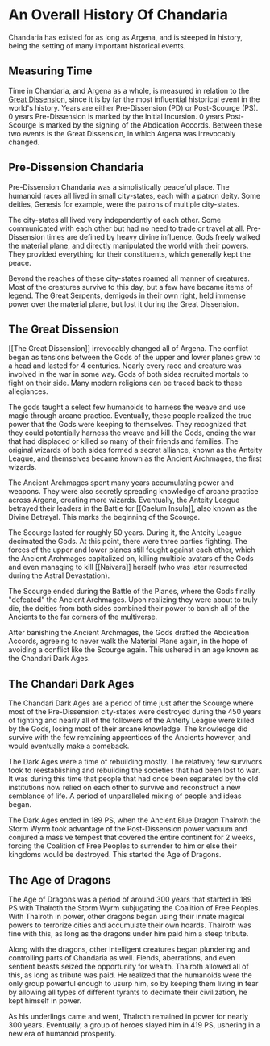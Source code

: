 # An Overall History Of Chandaria
Chandaria has existed for as long as Argena, and is steeped in history, being the setting of many important historical events.

## Measuring Time
Time in Chandaria, and Argena as a whole, is measured in relation to the [Great Dissension](The%20Great%20Dissension), since it is by far the most influential historical event in the world's history. Years are either Pre-Dissension (PD) or Post-Scourge (PS). 0 years Pre-Dissension is marked by the Initial Incursion. 0 years Post-Scourge is marked by the signing of the Abdication Accords. Between these two events is the Great Dissension, in which Argena was irrevocably changed.

## Pre-Dissension Chandaria
Pre-Dissension Chandaria was a simplistically peaceful place. The humanoid races all lived in small city-states, each with a patron deity. Some deities, Genesis for example, were the patrons of multiple city-states.

The city-states all lived very independently of each other. Some communicated with each other but had no need to trade or travel at all. Pre-Dissension times are defined by heavy divine influence. Gods freely walked the material plane, and directly manipulated the world with their powers. They provided everything for their constituents, which generally kept the peace.

Beyond the reaches of these city-states roamed all manner of creatures. Most of the creatures survive to this day, but a few have became items of legend. The Great Serpents, demigods in their own right, held immense power over the material plane, but lost it during the Great Dissension.

## The Great Dissension
[[The Great Dissension]] irrevocably changed all of Argena. The conflict began as tensions between the Gods of the upper and lower planes grew to a head and lasted for 4 centuries. Nearly every race and creature was involved in the war in some way. Gods of both sides recruited mortals to fight on their side. Many modern religions can be traced back to these allegiances. 

The gods taught a select few humanoids to harness the weave and use magic through arcane practice. Eventually, these people realized the true power that the Gods were keeping to themselves. They recognized that they could potentially harness the weave and kill the Gods, ending the war that had displaced or killed so many of their friends and families. The original wizards of both sides formed a secret alliance, known as the Anteity League, and themselves became known as the Ancient Archmages, the first wizards.

The Ancient Archmages spent many years accumulating power and weapons. They were also secretly spreading knowledge of arcane practice across Argena, creating more wizards. Eventually, the Anteity League betrayed their leaders in the Battle for [[Caelum Insula]], also known as the Divine Betrayal. This marks the beginning of the Scourge.

The Scourge lasted for roughly 50 years. During it, the Anteity League decimated the Gods. At this point, there were three parties fighting. The forces of the upper and lower planes still fought against each other, which the Ancient Archmages capitalized on, killing multiple avatars of the Gods and even managing to kill [[Naivara]] herself (who was later resurrected during the Astral Devastation). 

The Scourge ended during the Battle of the Planes, where the Gods finally "defeated" the Ancient Archmages. Upon realizing they were about to truly die, the deities from both sides combined their power to banish all of the Ancients to the far corners of the multiverse.

After banishing the Ancient Archmages, the Gods drafted the Abdication Accords, agreeing to never walk the Material Plane again, in the hope of avoiding a conflict like the Scourge again. This ushered in an age known as the Chandari Dark Ages.

## The Chandari Dark Ages
The Chandari Dark Ages are a period of time just after the Scourge where most of the Pre-Dissension city-states were destroyed during the 450 years of fighting and nearly all of the followers of the Anteity League were killed by the Gods, losing most of their arcane knowledge. The knowledge did survive with the few remaining apprentices of the Ancients however, and would eventually make a comeback.

The Dark Ages were a time of rebuilding mostly. The relatively few survivors took to reestablishing and rebuilding the societies that had been lost to war. It was during this time that people that had once been separated by the old institutions now relied on each other to survive and reconstruct a new semblance of life. A period of unparalleled mixing of people and ideas began.

The Dark Ages ended in 189 PS, when the Ancient Blue Dragon Thalroth the Storm Wyrm took advantage of the Post-Dissension power vacuum and conjured a massive tempest that covered the entire continent for 2 weeks, forcing the Coalition of Free Peoples to surrender to him or else their kingdoms would be destroyed. This started the Age of Dragons.

## The Age of Dragons
The Age of Dragons was a period of around 300 years that started in 189 PS with Thalroth the Storm Wyrm subjugating the Coalition of Free Peoples. With Thalroth in power, other dragons began using their innate magical powers to terrorize cities and accumulate their own hoards. Thalroth was fine with this, as long as the dragons under him paid him a steep tribute.

Along with the dragons, other intelligent creatures began plundering and controlling parts of Chandaria as well. Fiends, aberrations, and even sentient beasts seized the opportunity for wealth. Thalroth allowed all of this, as long as tribute was paid. He realized that the humanoids were the only group powerful enough to usurp him, so by keeping them living in fear by allowing all types of different tyrants to decimate their civilization, he kept himself in power.

As his underlings came and went, Thalroth remained in power for nearly 300 years. Eventually, a group of heroes slayed him in 419 PS, ushering in a new era of humanoid prosperity.